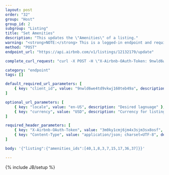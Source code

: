 ```yaml
---
layout: post
order: "32"
group: "Host"
group_id: 2
subgroup: "Listing"
title: "Set Amenities"
description: "This updates the \"Amenities\" of a listing."
warning: "<strong>NOTE:</strong> This is a logged-in endpoint and requires an <strong>access_token</strong>. See <a href=\"#login-by-email\">Login Endpoints.</a>"
method: "POST"
endpoint_url: "https://api.airbnb.com/v1/listings/12132179/update"

complete_curl_request: "curl -X POST -H \"X-Airbnb-OAuth-Token: 9nwld6we4td9vkwj160teb49a\" -H \"Content-Type: application/json; charset=UTF-8\" --data-binary '{\"listing\":{\"amenities_ids\":[40,1,8,3,7,15,17,36,37]}}' --compressed https://api.airbnb.com/v1/listings/12132179/update?client_id=3092nxybyb0otqw18e8nh5nty&locale=en-US&currency=USD"

category: "endpoint"
tags: []

default_required_url_parameters: [
	{ key: "client_id", value: "9nwld6we4td9vkwj160teb49a", description: "API Key" }
]

optional_url_parameters: [
	{ key: "locale", value: "en-US", description: "Desired lagnuage" },
	{ key: "currency", value: "USD", description: "Currency for listings" }
]

required_header_parameters: [
	{ key: "X-Airbnb-OAuth-Token", value: "3m0ky1cmj6jm4x3sjm3sx8osf", description: "Airbnb auth token (from auth-ing with login endpoints)" },
	{ key: "Content-Type", value: "application/json; charset=UTF-8", description: "Content type" }
]

body: '{"listing":{"amenities_ids":[40,1,8,3,7,15,17,36,37]}}'

---
```

{% include JB/setup %}
